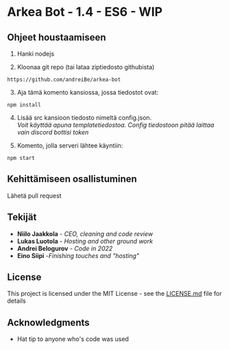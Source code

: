 # Arkea Bot - 1.4 - ES6 - WIP

## Ohjeet houstaamiseen

1. Hanki nodejs

2. Kloonaa git repo (tai lataa ziptiedosto githubista)

```
https://github.com/andreiBe/arkea-bot
```

3. Aja tämä komento kansiossa, jossa tiedostot ovat:

```
npm install
```

4. Lisää src kansioon tiedosto nimeltä config.json. <br>
   _Voit käyttää apuna templatetiedostoa. Config tiedostoon pitää laittaa vain discord bottisi token_

5. Komento, jolla serveri lähtee käyntiin:

```
npm start
```

## Kehittämiseen osallistuminen

Lähetä pull request

## Tekijät

- **Niilo Jaakkola** - _CEO, cleaning and code review_
- **Lukas Luotola** - _Hosting and other ground work_
- **Andrei Belogurov** - _Code in 2022_
- **Eino Siipi** -_Finishing touches and "hosting"_

## License

This project is licensed under the MIT License - see the [LICENSE.md](LICENSE.md) file for details

## Acknowledgments

- Hat tip to anyone who's code was used
